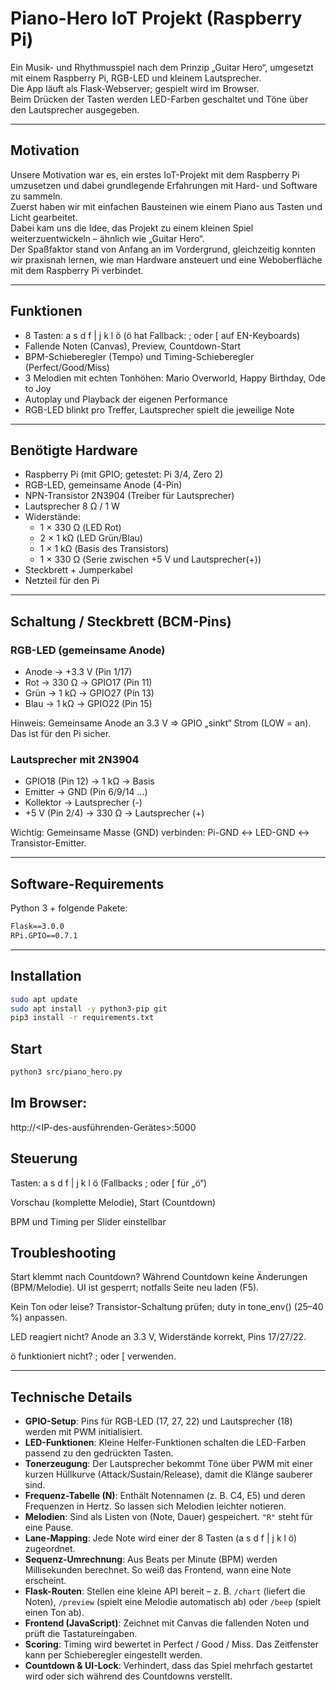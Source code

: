 # Piano-Hero IoT Projekt (Raspberry Pi)

Ein Musik- und Rhythmusspiel nach dem Prinzip „Guitar Hero“, umgesetzt mit einem Raspberry Pi, RGB-LED und kleinem Lautsprecher.  
Die App läuft als Flask-Webserver; gespielt wird im Browser.  
Beim Drücken der Tasten werden LED-Farben geschaltet und Töne über den Lautsprecher ausgegeben.

---

## Motivation

Unsere Motivation war es, ein erstes IoT-Projekt mit dem Raspberry Pi umzusetzen und dabei grundlegende Erfahrungen mit Hard- und Software zu sammeln.  
Zuerst haben wir mit einfachen Bausteinen wie einem Piano aus Tasten und Licht gearbeitet.  
Dabei kam uns die Idee, das Projekt zu einem kleinen Spiel weiterzuentwickeln – ähnlich wie „Guitar Hero“.  
Der Spaßfaktor stand von Anfang an im Vordergrund, gleichzeitig konnten wir praxisnah lernen, wie man Hardware ansteuert und eine Weboberfläche mit dem Raspberry Pi verbindet.

---

## Funktionen

- 8 Tasten: a s d f | j k l ö (ö hat Fallback: ; oder [ auf EN-Keyboards)
- Fallende Noten (Canvas), Preview, Countdown-Start
- BPM-Schieberegler (Tempo) und Timing-Schieberegler (Perfect/Good/Miss)
- 3 Melodien mit echten Tonhöhen: Mario Overworld, Happy Birthday, Ode to Joy
- Autoplay und Playback der eigenen Performance
- RGB-LED blinkt pro Treffer, Lautsprecher spielt die jeweilige Note

---

## Benötigte Hardware

- Raspberry Pi (mit GPIO; getestet: Pi 3/4, Zero 2)
- RGB-LED, gemeinsame Anode (4-Pin)
- NPN-Transistor 2N3904 (Treiber für Lautsprecher)
- Lautsprecher 8 Ω / 1 W
- Widerstände:
  - 1 × 330 Ω (LED Rot)
  - 2 × 1 kΩ (LED Grün/Blau)
  - 1 × 1 kΩ (Basis des Transistors)
  - 1 × 330 Ω (Serie zwischen +5 V und Lautsprecher(+))
- Steckbrett + Jumperkabel
- Netzteil für den Pi

---

## Schaltung / Steckbrett (BCM-Pins)

### RGB-LED (gemeinsame Anode)

- Anode → +3.3 V (Pin 1/17)
- Rot → 330 Ω → GPIO17 (Pin 11)
- Grün → 1 kΩ → GPIO27 (Pin 13)
- Blau → 1 kΩ → GPIO22 (Pin 15)

Hinweis: Gemeinsame Anode an 3.3 V ⇒ GPIO „sinkt“ Strom (LOW = an). Das ist für den Pi sicher.

### Lautsprecher mit 2N3904

- GPIO18 (Pin 12) → 1 kΩ → Basis
- Emitter → GND (Pin 6/9/14 …)
- Kollektor → Lautsprecher (-)
- +5 V (Pin 2/4) → 330 Ω → Lautsprecher (+)

Wichtig: Gemeinsame Masse (GND) verbinden: Pi-GND ↔ LED-GND ↔ Transistor-Emitter.

---

## Software-Requirements

Python 3 + folgende Pakete:

```txt
Flask==3.0.0
RPi.GPIO==0.7.1
```

---

## Installation

```bash
sudo apt update
sudo apt install -y python3-pip git
pip3 install -r requirements.txt
```

## Start

```bash
python3 src/piano_hero.py
```

## Im Browser:

http://<IP-des-ausführenden-Gerätes>:5000

## Steuerung

Tasten: a s d f | j k l ö (Fallbacks ; oder [ für „ö“)

Vorschau (komplette Melodie), Start (Countdown)

BPM und Timing per Slider einstellbar

## Troubleshooting

Start klemmt nach Countdown? Während Countdown keine Änderungen (BPM/Melodie). UI ist gesperrt; notfalls Seite neu laden (F5).

Kein Ton oder leise? Transistor-Schaltung prüfen; duty in tone_env() (25–40 %) anpassen.

LED reagiert nicht? Anode an 3.3 V, Widerstände korrekt, Pins 17/27/22.

ö funktioniert nicht? ; oder [ verwenden.

---

## Technische Details

- **GPIO-Setup**: Pins für RGB-LED (17, 27, 22) und Lautsprecher (18) werden mit PWM initialisiert.  
- **LED-Funktionen**: Kleine Helfer-Funktionen schalten die LED-Farben passend zu den gedrückten Tasten.  
- **Tonerzeugung**: Der Lautsprecher bekommt Töne über PWM mit einer kurzen Hüllkurve (Attack/Sustain/Release), damit die Klänge sauberer sind.  
- **Frequenz-Tabelle (N)**: Enthält Notennamen (z. B. C4, E5) und deren Frequenzen in Hertz. So lassen sich Melodien leichter notieren.  
- **Melodien**: Sind als Listen von (Note, Dauer) gespeichert. `"R"` steht für eine Pause.  
- **Lane-Mapping**: Jede Note wird einer der 8 Tasten (a s d f | j k l ö) zugeordnet.  
- **Sequenz-Umrechnung**: Aus Beats per Minute (BPM) werden Millisekunden berechnet. So weiß das Frontend, wann eine Note erscheint.  
- **Flask-Routen**: Stellen eine kleine API bereit – z. B. `/chart` (liefert die Noten), `/preview` (spielt eine Melodie automatisch ab) oder `/beep` (spielt einen Ton ab).  
- **Frontend (JavaScript)**: Zeichnet mit Canvas die fallenden Noten und prüft die Tastatureingaben.  
- **Scoring**: Timing wird bewertet in Perfect / Good / Miss. Das Zeitfenster kann per Schieberegler eingestellt werden.  
- **Countdown & UI-Lock**: Verhindert, dass das Spiel mehrfach gestartet wird oder sich während des Countdowns verstellt.




